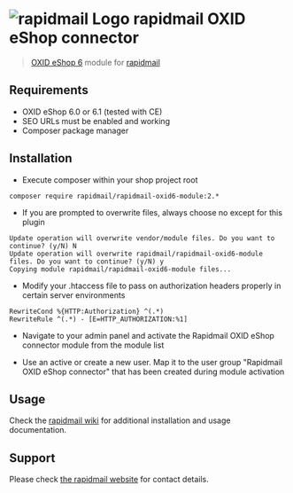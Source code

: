 # ![rapidmail Logo](https://avatars0.githubusercontent.com/u/25850436?v=3&s=50 "rapidmail Logo") rapidmail  OXID eShop connector
> [OXID eShop 6](https://www.oxid-esales.com) module for [rapidmail](https://www.rapidmail.de)

## Requirements

* OXID eShop 6.0 or 6.1 (tested with CE)
* SEO URLs must be enabled and working
* Composer package manager

## Installation 

* Execute composer within your shop project root 
```
composer require rapidmail/rapidmail-oxid6-module:2.*
```

* If you are prompted to overwrite files, always choose no except for this plugin
```
Update operation will overwrite vendor/module files. Do you want to continue? (y/N) N
Update operation will overwrite rapidmail/rapidmail-oxid6-module files. Do you want to continue? (y/N) y
Copying module rapidmail/rapidmail-oxid6-module files...
```

* Modify your .htaccess file to pass on authorization headers properly in certain server environments 
```
RewriteCond %{HTTP:Authorization} ^(.*)
RewriteRule ^(.*) - [E=HTTP_AUTHORIZATION:%1]
``` 

* Navigate to your admin panel and activate the Rapidmail OXID eShop connector module from the module list

* Use an active or create a new user. Map it to the user group "Rapidmail OXID eShop connector" that has been 
created during module activation

## Usage

Check the [rapidmail wiki](https://de.rapidmail.wiki) for additional installation and usage documentation.

## Support

Please check [the rapidmail website](https://www.rapidmail.de/) for contact details. 




	

